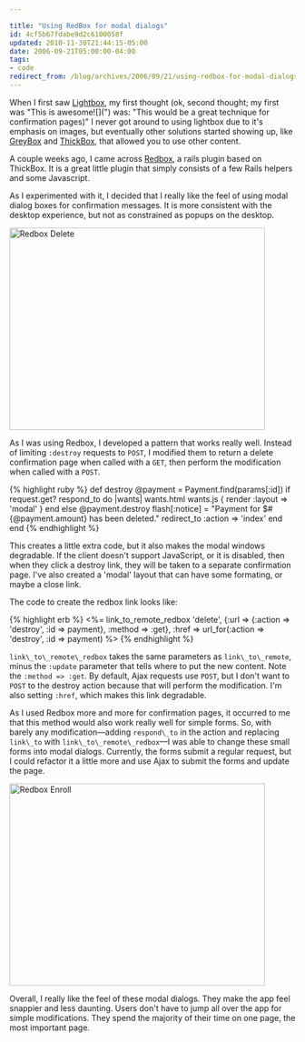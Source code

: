 ```yaml
---

title: "Using RedBox for modal dialogs"
id: 4cf5b67fdabe9d2c6100058f
updated: 2010-11-30T21:44:15-05:00
date: 2006-09-21T05:00:00-04:00
tags:
- code
redirect_from: /blog/archives/2006/09/21/using-redbox-for-modal-dialogs/
---
```


<p>
When I first saw <a href="http://www.huddletogether.com/projects/lightbox/">Lightbox</a>, my first thought (ok, second thought; my first was "This is awesome![](") was: "This would be a great technique for confirmation pages)" I never got around to using lightbox due to it's emphasis on images, but eventually other solutions started showing up, like <a href="http://orangoo.com/labs/GreyBox/">GreyBox</a> and <a href="http://codylindley.com/Javascript/257/thickbox-one-box-to-rule-them-all">ThickBox</a>, that allowed you to use other content.

</p>
<p>
A couple weeks ago, I came across <a href="http://blog.craigambrose.com/">Redbox</a>, a rails plugin based on ThickBox. It is a great little plugin that simply consists of a few Rails helpers and some Javascript.

</p>
<p>
As I experimented with it, I decided that I really like the feel of using modal dialog boxes for confirmation messages. It is more consistent with the desktop experience, but not as constrained as popups on the desktop.

</p>
<img src="/assets/2006/10/26/redbox_delete1.jpg" alt="Redbox Delete" height="356" width="450" />

<p>
As I was using Redbox, I developed a pattern that works really well. Instead of limiting <code>:destroy</code> requests to <code>POST</code>, I modified them to return a delete confirmation page when called with a <code>GET</code>, then perform the modification when called with a <code>POST</code>.

</p>
{% highlight ruby %}
def destroy
  @payment = Payment.find(params[:id])
  if request.get?
    respond_to do |wants|
      wants.html
      wants.js { render :layout => 'modal' }
    end
  else
    @payment.destroy
    flash[:notice] = "Payment for $#{@payment.amount} has been deleted."
    redirect_to :action => 'index'
  end
end
{% endhighlight %}

<p>
This creates a little extra code, but it also makes the modal windows degradable. If the client doesn't support JavaScript, or it is disabled, then when they click a destroy link, they will be taken to a separate confirmation page. I've also created a 'modal' layout that can have some formating, or maybe a close link.

</p>
<p>
The code to create the redbox link looks like:

</p>
{% highlight erb %}
<%= link_to_remote_redbox 'delete',
    {:url => {:action => 'destroy', :id => payment}, :method => :get},
    :href => url_for(:action => 'destroy', :id => payment) %>
{% endhighlight %}

<p>
<code>link\_to\_remote\_redbox</code> takes the same parameters as <code>link\_to\_remote</code>, minus the <code>:update</code> parameter that tells where to put the new content. Note the <code>:method =&gt; :get</code>. By default, Ajax requests use <code>POST</code>, but I don't want to <code>POST</code> to the destroy action because that will perform the modification. I'm also setting <code>:href</code>, which makes this link degradable.

</p>
<p>
As I used Redbox more and more for confirmation pages, it occurred to me that this method would also work really well for simple forms. So, with barely any modification&mdash;adding <code>respond\_to</code> in the action and replacing <code>link\_to</code> with <code>link\_to\_remote\_redbox</code>—I was able to change these small forms into modal dialogs. Currently, the forms submit a regular request, but I could refactor it a little more and use Ajax to submit the forms and update the page.

</p>
<img src="/assets/2006/10/26/redbox_enroll1.jpg" alt="Redbox Enroll" height="356" width="450" />

<p>
Overall, I really like the feel of these modal dialogs. They make the app feel snappier and less daunting. Users don't have to jump all over the app for simple modifications. They spend the majority of their time on one page, the most important page.

</p>
